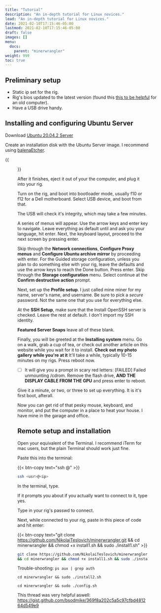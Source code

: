 ```yaml
---
title: "Tutorial"
description: "An in-depth tutorial for Linux novices."
lead: "An in-depth tutorial for Linux novices."
date: 2021-02-10T17:15:46-05:00
lastmod: 2021-02-10T17:15:46-05:00
draft: false
images: []
menu:
  docs:
    parent: "minerwrangler"
weight: 999
toc: true
---
```




## Preliminary setup

- Static ip set for the rig.
- Rig's bios updated to the latest version (found this [this to be helpful](https://askubuntu.com/questions/46886/how-to-create-a-bootable-usb-stick-to-flash-a-bios) for an old computer).
- Have a USB drive handy.

## Installing and configuring Ubuntu Server

Download [Ubuntu 20.04.2 Server](https://ubuntu.com/download/server)

Create an installation disk with the Ubuntu Server image. I recommend using [balenaEtcher](https://www.balena.io/etcher/).

{{<figure src="/images/thumb1.jpeg" alt="Hello Friend" position="center" caption="" titlePosition="center" width="640">}}

After it finishes, eject it out of your the computer, and plug it into your rig.

Turn on the rig, and boot into bootloader mode, usually f10 or f12 for a Dell motherboard. Select USB device, and boot from that.

The USB will check it's integrity, which may take a few minutes.

A series of menus will appear. Use the arrow keys and enter key to navigate. Leave everything as default until   and ask you your language, hit enter. Next, the keyboard layout, proceed to the next screen by pressing enter.

Skip through the **Network connections**, **Configure Proxy menus** and **Configure Ubuntu archive mirror** by proceeding with enter. For the Guided storage configuration, unless you plan to do something else with your rig, leave the defaults and use the arrow keys to reach the Done button. Press enter. Skip through the **Storage configuration** menu. Select continue at the **Confirm destructive action** prompt.

Next, set up the **Profile setup**. I just called mine miner for my name, server's name, and username. Be sure to pick a *secure* password. Not the same one that you use for everything else.

At the **SSH Setup**, make sure that the Install OpenSSH server is checked. Leave the rest at default. I don't import my SSH identity.

**Featured Server Snaps** leave all of these blank.

Finally, you will be greeted at the **Installing system** menu. Go on a walk, grab a cup of tea, or check out another article on this website while you wait for it to install. **Check out my photo gallery while you're at it** It'll take a while, typically 10-15 minutes on my rigs. Press reboot now.

- [ ] It will give you a prompt in scary red letters: [FAILED] Failed unmounting /cdrom. Remove the flash drive, **AND THE DISPLAY CABLE FROM THE GPU** and press enter to reboot.

Give it a minute, or two, or three to set up everything. It is it's first boot, afterall.

Now you can get rid of that pesky mouse, keyboard, and monitor, and put the computer in a place to heat your house. I have mine in the garage and office.

## Remote setup and installation

Open your equivalent of the Terminal. I recommend iTerm for mac users, but the plain Terminal should work just fine.

Paste this into the terminal:

{{< btn-copy text="ssh <usr>@<ip>" >}}

```bash
ssh <usr>@<ip>
```

In the terminal, type.

If it prompts you about if you actually want to connect to it, type yes.

Type in your rig's passwd to connect.

Next, while connected to your rig, paste in this piece of code and hit enter:

{{< btn-copy text="git clone https://github.com/NikolaiTeslovich/minerwrangler.git && cd minerwrangler && chmod +x install1.sh && sudo ./install1.sh" >}}

```bash
git clone https://github.com/NikolaiTeslovich/minerwrangler.git
&& cd minerwrangler && chmod +x install1.sh && sudo ./install1.sh
```

Trouble-shooting: `ps aux | grep auth`

`cd minerwrangler && sudo ./install2.sh`

`cd minerwrangler && sudo ./config.sh`

This thread was very helpful aswell: https://gist.github.com/bsodmike/369f8a202c5a5c97cfbd481264d549e9
